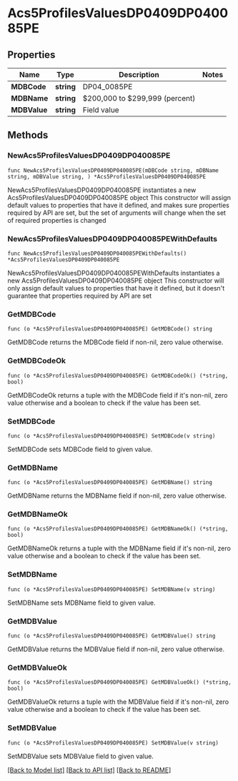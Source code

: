 # Acs5ProfilesValuesDP0409DP040085PE

## Properties

Name | Type | Description | Notes
------------ | ------------- | ------------- | -------------
**MDBCode** | **string** | DP04_0085PE | 
**MDBName** | **string** | $200,000 to $299,999 (percent) | 
**MDBValue** | **string** | Field value | 

## Methods

### NewAcs5ProfilesValuesDP0409DP040085PE

`func NewAcs5ProfilesValuesDP0409DP040085PE(mDBCode string, mDBName string, mDBValue string, ) *Acs5ProfilesValuesDP0409DP040085PE`

NewAcs5ProfilesValuesDP0409DP040085PE instantiates a new Acs5ProfilesValuesDP0409DP040085PE object
This constructor will assign default values to properties that have it defined,
and makes sure properties required by API are set, but the set of arguments
will change when the set of required properties is changed

### NewAcs5ProfilesValuesDP0409DP040085PEWithDefaults

`func NewAcs5ProfilesValuesDP0409DP040085PEWithDefaults() *Acs5ProfilesValuesDP0409DP040085PE`

NewAcs5ProfilesValuesDP0409DP040085PEWithDefaults instantiates a new Acs5ProfilesValuesDP0409DP040085PE object
This constructor will only assign default values to properties that have it defined,
but it doesn't guarantee that properties required by API are set

### GetMDBCode

`func (o *Acs5ProfilesValuesDP0409DP040085PE) GetMDBCode() string`

GetMDBCode returns the MDBCode field if non-nil, zero value otherwise.

### GetMDBCodeOk

`func (o *Acs5ProfilesValuesDP0409DP040085PE) GetMDBCodeOk() (*string, bool)`

GetMDBCodeOk returns a tuple with the MDBCode field if it's non-nil, zero value otherwise
and a boolean to check if the value has been set.

### SetMDBCode

`func (o *Acs5ProfilesValuesDP0409DP040085PE) SetMDBCode(v string)`

SetMDBCode sets MDBCode field to given value.


### GetMDBName

`func (o *Acs5ProfilesValuesDP0409DP040085PE) GetMDBName() string`

GetMDBName returns the MDBName field if non-nil, zero value otherwise.

### GetMDBNameOk

`func (o *Acs5ProfilesValuesDP0409DP040085PE) GetMDBNameOk() (*string, bool)`

GetMDBNameOk returns a tuple with the MDBName field if it's non-nil, zero value otherwise
and a boolean to check if the value has been set.

### SetMDBName

`func (o *Acs5ProfilesValuesDP0409DP040085PE) SetMDBName(v string)`

SetMDBName sets MDBName field to given value.


### GetMDBValue

`func (o *Acs5ProfilesValuesDP0409DP040085PE) GetMDBValue() string`

GetMDBValue returns the MDBValue field if non-nil, zero value otherwise.

### GetMDBValueOk

`func (o *Acs5ProfilesValuesDP0409DP040085PE) GetMDBValueOk() (*string, bool)`

GetMDBValueOk returns a tuple with the MDBValue field if it's non-nil, zero value otherwise
and a boolean to check if the value has been set.

### SetMDBValue

`func (o *Acs5ProfilesValuesDP0409DP040085PE) SetMDBValue(v string)`

SetMDBValue sets MDBValue field to given value.



[[Back to Model list]](../README.md#documentation-for-models) [[Back to API list]](../README.md#documentation-for-api-endpoints) [[Back to README]](../README.md)


